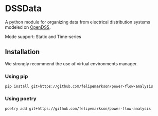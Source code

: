 # DSSData

A python module for organizing data from electrical distribution systems modeled on [OpenDSS](https://www.epri.com/#/pages/sa/opendss?lang=en).

Mode support: Static and Time-series


## Installation

We strongly recommend the use of virtual environments manager.


### Using pip

```console
pip install git+https://github.com/felipemarkson/power-flow-analysis
```

### Using poetry

```console
poetry add git+https://github.com/felipemarkson/power-flow-analysis
```

